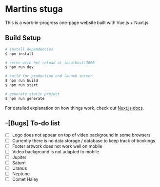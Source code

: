 # Martins stuga
This is a work-in-progress one-page website built with Vue.js + Nuxt.js. 

## Build Setup

```bash
# install dependencies
$ npm install

# serve with hot reload at localhost:3000
$ npm run dev

# build for production and launch server
$ npm run build
$ npm run start

# generate static project
$ npm run generate
```

For detailed explanation on how things work, check out [Nuxt.js docs](https://nuxtjs.org).

## -[Bugs] To-do list

- [ ] Logo does not appear on top of video background in some browsers
- [ ] Currently there is no data storage / database to keep track of bookings
- [ ] Footer artwork does not work well on mobile
- [ ] Video background is not adapted to mobile
- [ ] Jupiter
- [ ] Saturn
- [ ] Uranus
- [ ] Neptune
- [ ] Comet Haley
